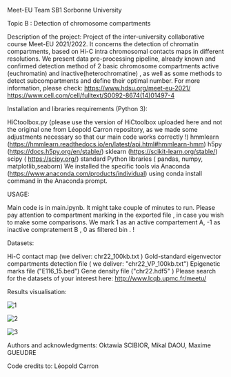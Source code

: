 Meet-EU Team SB1 Sorbonne University

Topic B : Detection of chromosome compartments

Description of the project: 
Project of the inter-university collaborative course Meet-EU 2021/2022. It concerns the detection of chromatin compartments, based on Hi-C intra chromosomal contacts maps in different resolutions. We present data pre-processing pipeline, already known and confirmed detection method of 2 basic chromosome compartments active (euchromatin) and inactive(heterochromatine) , as well as some methods to detect subcompartments and define their optimal number. 
For more information, please check: https://www.hdsu.org/meet-eu-2021/ https://www.cell.com/cell/fulltext/S0092-8674(14)01497-4

Installation and libraries requirements (Python 3):

HiCtoolbox.py (please use the version of HiCtoolbox uploaded here and not the original one from Léopold Carron repository, as we made some adjustments necessary so that our main code works correctly !)
hmmlearn (https://hmmlearn.readthedocs.io/en/latest/api.html#hmmlearn-hmm)
h5py (https://docs.h5py.org/en/stable/)
sklearn (https://scikit-learn.org/stable/)
scipy ( https://scipy.org/)
standard Python libraries ( pandas, numpy, matplotlib,seaborn)
We installed the specific tools via Anaconda (https://www.anaconda.com/products/individual) using conda install command in the Anaconda prompt.

USAGE:

Main code is in main.ipynb.  It might take couple of minutes to run. 
Please pay attention  to compartment marking in  the exported file , in case you wish to make some comparisons.
We mark 1 as an active compartement A,  -1 as inactive compratement B , 0 as filtered bin . !

Datasets:

Hi-C contact map (we deliver: chr22_100kb.txt )
Gold-standard eigenvector compartments detection file ( we deliver: "chr22_VP_100kb.txt")
Epigenetic marks file ("E116_15.bed")
Gene density file ("chr22.hdf5" ) Please search for the datasets of your interest here: http://www.lcqb.upmc.fr/meetu/

Results visualisation:

  
![1](https://user-images.githubusercontent.com/78046860/151583121-f59ecc65-ea0b-4ff6-9495-f739a6c857aa.png)



![2](https://user-images.githubusercontent.com/78046860/151583164-0ddaf262-c1ad-49a8-b44e-5498cfde1b3f.png)









![3](https://user-images.githubusercontent.com/78046860/151583182-fe0f995a-5629-41c9-83f4-361a8b45a6d8.png)











Authors and acknowledgments: Oktawia SCIBIOR, Mikal DAOU, Maxime GUEUDRE

Code credits to: Léopold Carron


